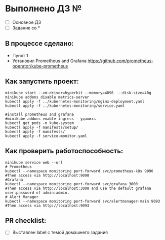 # Выполнено ДЗ №

- [ ] Основное ДЗ
- [ ] Задание со \*

## В процессе сделано:

- Пункт 1
- Установил Prometheus and Grafana https://github.com/prometheus-operator/kube-prometheus

## Как запустить проект:

```
minikube start --vm-driver=hyperkit --memory=4096  --disk-size=40g
minikube addons disable metrics-server
kubectl apply -f ../kubernetes-monitoring/nginx-deployment.yaml
kubectl apply -f ../kubernetes-monitoring/service.yaml

#install prometheus and grafana
#minikube addons enable ingress - удалить
kubectl get pods -n kube-system
kubectl apply -f manifests/setup/
kubectl apply -f manifests/
kubectl apply -f service-monitor.yaml
```

## Как проверить работоспособность:

```
minikube service web --url
# Prometheus
kubectl --namespace monitoring port-forward svc/prometheus-k8s 9090
#Then access via http://localhost:9090
#Grafana
kubectl --namespace monitoring port-forward svc/grafana 3000
#Then access via http://localhost:3000 and use the default grafana user:password of admin:admin.
# Alert Manager
kubectl --namespace monitoring port-forward svc/alertmanager-main 9093
#Then access via http://localhost:9093

```

## PR checklist:

- [ ] Выставлен label с темой домашнего задания
